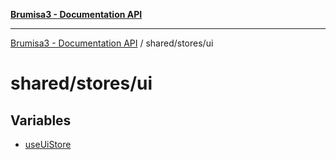 [**Brumisa3 - Documentation API**](../../../README.md)

***

[Brumisa3 - Documentation API](../../../README.md) / shared/stores/ui

# shared/stores/ui

## Variables

- [useUiStore](variables/useUiStore.md)
